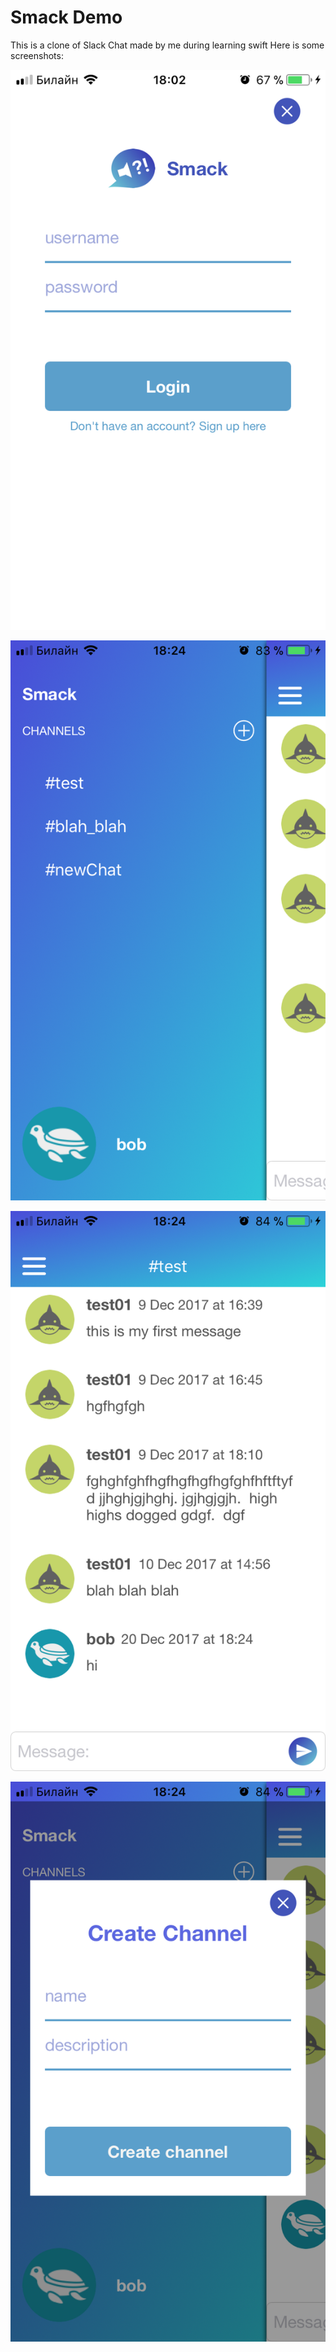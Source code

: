 # Smack Demo
This is a clone of Slack Chat made by me during learning swift
Here is some screenshots:

![](Screenshots/IMG_4892.PNG)

![](Screenshots/IMG_4900.PNG)

![](Screenshots/IMG_4901.PNG)

![](Screenshots/IMG_4902.PNG)
